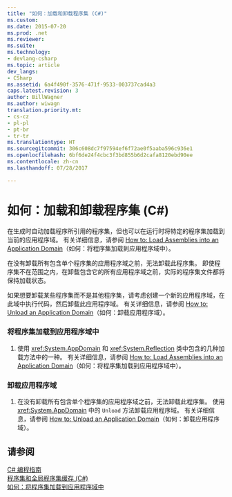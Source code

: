```yaml
---
title: "如何：加载和卸载程序集 (C#)"
ms.custom: 
ms.date: 2015-07-20
ms.prod: .net
ms.reviewer: 
ms.suite: 
ms.technology:
- devlang-csharp
ms.topic: article
dev_langs:
- CSharp
ms.assetid: 6a4f490f-3576-471f-9533-003737cad4a3
caps.latest.revision: 3
author: BillWagner
ms.author: wiwagn
translation.priority.mt:
- cs-cz
- pl-pl
- pt-br
- tr-tr
ms.translationtype: HT
ms.sourcegitcommit: 306c608dc7f97594ef6f72ae0f5aaba596c936e1
ms.openlocfilehash: 6bf6de24f4cbc3f3bd855b6d2cafa8120ebd90ee
ms.contentlocale: zh-cn
ms.lasthandoff: 07/28/2017

---
```

# <a name="how-to-load-and-unload-assemblies-c"></a>如何：加载和卸载程序集 (C#)
在生成时自动加载程序所引用的程序集，但也可以在运行时将特定的程序集加载到当前的应用程序域。 有关详细信息，请参阅 [How to: Load Assemblies into an Application Domain](../../../../framework/app-domains/how-to-load-assemblies-into-an-application-domain.md)（如何：将程序集加载到应用程序域中）。  
  
 在没有卸载所有包含单个程序集的应用程序域之前，无法卸载此程序集。 即使程序集不在范围之内，在卸载包含它的所有应用程序域之前，实际的程序集文件都将保持加载状态。  
  
 如果想要卸载某些程序集而不是其他程序集，请考虑创建一个新的应用程序域，在此域中执行代码，然后卸载此应用程序域。 有关详细信息，请参阅 [How to: Unload an Application Domain](../../../../framework/app-domains/how-to-unload-an-application-domain.md)（如何：卸载应用程序域）。  
  
### <a name="to-load-an-assembly-into-an-application-domain"></a>将程序集加载到应用程序域中  
  
1.  使用 <xref:System.AppDomain> 和 <xref:System.Reflection> 类中包含的几种加载方法中的一种。 有关详细信息，请参阅 [How to: Load Assemblies into an Application Domain](../../../../framework/app-domains/how-to-load-assemblies-into-an-application-domain.md)（如何：将程序集加载到应用程序域中）。  
  
### <a name="to-unload-an-application-domain"></a>卸载应用程序域  
  
1.  在没有卸载所有包含单个程序集的应用程序域之前，无法卸载此程序集。 使用 <xref:System.AppDomain> 中的 `Unload` 方法卸载应用程序域。 有关详细信息，请参阅 [How to: Unload an Application Domain](../../../../framework/app-domains/how-to-unload-an-application-domain.md)（如何：卸载应用程序域）。  
  
## <a name="see-also"></a>请参阅  
 [C# 编程指南](../../../../csharp/programming-guide/index.md)   
 [程序集和全局程序集缓存 (C#)](../../../../csharp/programming-guide/concepts/assemblies-gac/index.md)   
 [如何：将程序集加载到应用程序域中](../../../../framework/app-domains/how-to-load-assemblies-into-an-application-domain.md)


